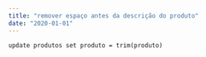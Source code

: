 ```yaml
---
title: "remover espaço antes da descrição do produto"
date: "2020-01-01"
---
```


<code>update produtos set produto = trim(produto)
</code>
